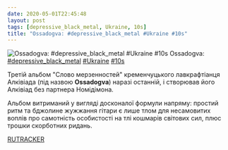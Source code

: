 ```yaml
---
date: 2020-05-01T22:45:48
layout: post
tags: [depressive_black_metal, Ukraine, 10s]
title: "Ossadogva: #depressive_black_metal #Ukraine #10s"
---
```

![Ossadogva: #depressive_black_metal #Ukraine #10s](https://res.cloudinary.com/vast-space-unexplored/image/upload/photos/photo_956_01-05-2020_22-45-48.jpg)
Ossadogva: [#depressive_black_metal](/tags/#depressive_black_metal) [#Ukraine](/tags/#Ukraine) [#10s](/tags/#10s)

Третій альбом &quot;Слово мерзенностей&quot; кременчуцького лавкрафтіанця Алківіада (під назвою **Ossadogva**) наразі останній, і створював його Алківіад без партнера Номідімона.

Альбом витриманий у вигляді досконалої формули напряму: простий ритм та бджолине жужжання гітари є  лише тлом для несамовитих воплів про самотність особистості на тлі кошмарів світових сил, плюс трошки скорботних ридань.

[RUTRACKER](https://rutracker.org/forum/viewtopic.php?t=3411020)